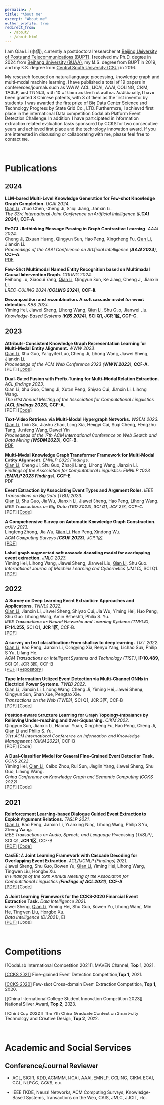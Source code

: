 ```yaml
---
permalink: /
title: "About me"
excerpt: "About me"
author_profile: true
redirect_from: 
  - /about/
  - /about.html
---
```



I am Qian Li (李倩), currently a postdoctoral researcher at [Beijing University of Posts and Telecommunications (BUPT)](https://www.bupt.edu.cn/). I received my Ph.D. degree in 2024 from [Beihang University (BUAA)](https://buaa.edu.cn/), my M.S. degree from BUPT in 2019, and my B.S. degree from [Central South University (CSU)](https://www.csu.edu.cn/) in 2016.

My research focused on natural language processing, knowledge graph and multi-modal machine learning. I have published a total of 19 papers in conferences/journals such as WWW, ACL, IJCAI, AAAI, COLING, CIKM, TASLP, and TNNLS, with 10 of them as the first author. Additionally, I have been granted 8 Chinese patents, with 3 of them as the first inventor by students. I was awarded the first prize of Big Data Center Science and Technology Progress by State Grid Co., LTD. Furthermore, I achieved first place in the international Data competition CodaLab Platform Event Detection Challenge. In addition, I have participated in information extraction related evaluation tasks sponsored by CCKS for two consecutive years and achieved first place and the technology innovation award. If you are interested in discussing or collaborating with me, please feel free to contact me.


<br>

# Publications


## 2024
**LLM-based Multi-Level Knowledge Generation for Few-shot Knowledge Graph Completion.** *IJCAI 2024.*<br>
<u>Qian Li</u>, Zhuo Chen, Cheng Ji, Shiqi Jiang, Jianxin Li.<br>
*The 33rd International Joint Conference on Artificial Intelligence (**IJCAI 2024**)*, **CCF-A**.<br>


**ReGCL: Rethinking Message Passing in Graph Contrastive Learning.** *AAAI 2024.*<br>
Cheng Ji, Zixuan Huang, Qingyun Sun, Hao Peng, Xingcheng Fu, <u>Qian Li</u>, Jianxin Li.<br>
*Proceedings of the AAAI Conference on Artificial Intelligence (**AAAI 2024**)*, **CCF-A**.<br>
[PDF]((https://dl.acm.org/doi/abs/10.1145/3616855.3635757](https://ojs.aaai.org/index.php/AAAI/article/view/28698)))

**Few-Shot Multimodal Named Entity Recognition based on Multimodal Causal Intervention Graph.** *COLING 2024.*<br>
Feihong Lu, Xiaocui Yang, <u>Qian Li</u>, Qingyun Sun, Ke Jiang, Cheng Ji, Jianxin Li.<br>
*LREC-COLING 2024 (**COLING 2024**)*, **CCF-B**.<br>


**Decomposition and recombination. A soft cascade model for event detection.** *KBS 2024.*<br>
Yiming Hei, Jiawei Sheng, Lihong Wang, <u>Qian Li</u>, Shu Guo, Jianwei Liu.<br>
*Knowledge-Based Systems (**KBS 2024**)*, **SCI Q1, JCR 1区, CCF-C**.<br>


## 2023

**Attribute-Consistent Knowledge Graph Representation Learning for Multi-Modal Entity Alignment.** *WWW 2023.*<br>
<u>Qian Li</u>, Shu Guo, Yangyifei Luo, Cheng Ji, Lihong Wang, Jiawei Sheng, Jianxin Li.<br>
*Proceedings of the ACM Web Conference 2023 (**WWW 2023**)*, **CCF-A**.<br>
[PDF]
[[Code]](https://github.com/xiaoqian19940510/ACK-MMEA)


**Dual-Gated Fusion with Prefix-Tuning for Multi-Modal Relation Extraction.** *ACL findings 2023.*<br>
<u>Qian Li</u>, Shu Guo, Cheng Ji, Xutan Peng, Shiyao Cui, Jianxin Li, Lihong Wang.<br>
*The 61st Annual Meeting of the Association for Computational Linguistics (**ACL findings 2023**)*, **CCF-A**.<br>
[PDF]
[[Code]](https://github.com/xiaoqian19940510/DGF-PT)

**Text-Video Retrieval via Multi-Modal Hypergraph Networks.** *WSDM 2023.*<br>
<u>Qian Li</u>, Lixin Su, Jiashu Zhao, Long Xia, Hengyi Cai, Suqi Cheng, Hengzhu Tang, Junfeng Wang, Dawei Yin.<br>
*Proceedings of the 17th ACM International Conference on Web Search and Data Mining (**WSDM 2023**)*, **CCF-B**.<br>
[PDF]((https://dl.acm.org/doi/abs/10.1145/3616855.3635757))


**Multi-Modal Knowledge Graph Transformer Framework for Multi-Modal Entity Alignment.** *EMNLP 2023 Findings.*<br>
<u>Qian Li</u>, Cheng Ji, Shu Guo, Zhaoji Liang, Lihong Wang, Jianxin Li.<br>
*Findings of the Association for Computational Linguistics: EMNLP 2023 (**EMNLP 2023 Findings**)*, **CCF-B**.<br>
[PDF](https://aclanthology.org/2023.findings-emnlp.70/)



**Event Extraction by Associating Event Types and Argument Roles.** *IEEE Transactions on Big Data (TBD) 2023.*<br>
<u>Qian Li</u>, Shu Guo, Jia Wu, Jianxin Li, Jiawei Sheng, Hao Peng, Lihong Wang.<br>
*IEEE Transactions on Big Data (TBD 2023)*, *SCI Q1, JCR 2区, CCF-C*.<br>
[PDF]
[[Code]](https://github.com/xiaoqian19940510)



**A Comprehensive Survey on Automatic Knowledge Graph Construction.** *arXiv 2023.*<br>
Lingfeng Zhong, Jia Wu, <u>Qian Li</u>, Hao Peng, Xindong Wu.<br>
*ACM Computing Surveys (**CSUR 2023**)*, *JCR 1区*.<br>
[[PDF]](https://arxiv.org/abs/2302.05019)

**Label graph augmented soft cascade decoding model for overlapping event extraction.** *JMLC 2023.*<br>
Yiming Hei, Lihong Wang, Jiawei Sheng, Jianwei Liu, <u>Qian Li</u>, Shu Guo.<br>
*International Journal of Machine Learning and Cybernetics (JMLC)*, SCI Q1.<br>
[[PDF]](https://ieeexplore.ieee.org/abstract/document/9927311/)


## 2022

**A Survey on Deep Learning Event Extraction: Approaches and Applications.** *TNNLS 2022.*<br>
<u>Qian Li</u>, Jianxin Li, Jiawei Sheng, Shiyao Cui, Jia Wu, Yiming Hei, Hao Peng, Shu Guo, Lihong Wang, Amin Beheshti, Philip S. Yu.<br>
*IEEE Transactions on Neural Networks and Learning Systems (TNNLS)*, **IF:14.255**, SCI Q1, **JCR 1区**, CCF-B.<br>
[[PDF]](https://ieeexplore.ieee.org/abstract/document/9927311/)

**A survey on text classification: From shallow to deep learning.** *TIST 2022.*<br>
<u>Qian Li</u>, Hao Peng, Jianxin Li, Congying Xia, Renyu Yang, Lichao Sun, Philip S Yu, Lifang He. <br>
*ACM Transactions on Intelligent Systems and Technology (TIST)*, **IF:10.489**, SCI Q1, JCR 3区, CCF-B<br>
[[PDF]](https://dl.acm.org/doi/abs/10.1145/3495162)
[[Repository]](https://github.com/xiaoqian19940510/text-classification-surveys)

**Type Information Utilized Event Detection via Multi-Channel GNNs in Electrical Power Systems.** *TWEB 2022.*<br>
<u>Qian Li</u>, Jianxin Li, Lihong Wang, Cheng Ji, Yiming Hei,Jiawei Sheng, Qingyun Sun, Shan Xue, Pengtao Xie.<br>
*Transactions on the Web (TWEB)*, SCI Q1, JCR 3区, CCF-B<br>
[PDF]
[Code]

**Position-aware Structure Learning for Graph Topology-imbalance by Relieving Under-reaching and Over-Squashing.** *CIKM 2022.*<br>
Qingyun Sun, Jianxin Li, Haonan Yuan, Xingcheng Fu, Hao Peng, Cheng Ji, <u>Qian Li</u> and Philip S. Yu.<br>
*31st ACM International Conference on Information and Knowledge Management (CIKM 2022)*, CCF-B<br>
[PDF]
[Code]

**A Dual-Classifier Model for General Fine-Grained Event Detection Task.** *CCKS 2022.*<br>
Yiming Hei, <u>Qian Li</u>, Caibo Zhou, Rui Sun, Jinglin Yang, Jiawei Sheng, Shu Guo, Lihong Wang.<br>
*China Conference on Knowledge Graph and Semantic Computing (CCKS 2022)*<br>
[[PDF]](https://link.springer.com/chapter/10.1007/978-981-19-0713-5_3)
[Code]


## 2021

**Reinforcement Learning-based Dialogue Guided Event Extraction to Exploit Argument Relations.** *TASLP 2021.*<br>
<u>Qian Li</u>, Hao Peng, Jianxin Li, Yuanxing Ning, Lihong Wang, Philip S Yu, Zheng Wang.<br>
*IEEE Transactions on Audio, Speech, and Language Processing (TASLP)*, SCI Q1, **JCR 1区**, CCF-B<br>
[[PDF]](https://ieeexplore.ieee.org/abstract/document/9664363)
[[Code]](https://github.com/xiaoqian19940510/TASLP-EAREE)

**CasEE: A Joint Learning Framework with Cascade Decoding for Overlapping Event Extraction.** *ACL/IJCNLP (Findings) 2021.*<br>
Jiawei Sheng, Shu Guo, Bowen Yu, <u>Qian Li</u>, Yiming Hei, Lihong Wang, Tingwen Liu, Hongbo Xu.<br>
*In Findings of the 59th Annual Meeting of the Association for Computational Linguistics (**Findings of ACL 2021**)*, **CCF-A**<br>
[[PDF]](https://aclanthology.org/2021.findings-acl.14/)
[Code]

**A Joint Learning Framework for the CCKS-2020 Financial Event Extraction Task.** *Data Intelligence 2021.*<br>
iawei Sheng, <u>Qian Li</u>, Yiming Hei, Shu Guo, Bowen Yu, Lihong Wang, Min He, Tingwen Liu, Hongbo Xu.<br>
*Data Intelligence (DI 2021)*, EI<br>
[[PDF]](https://direct.mit.edu/dint/article/3/3/444/100995/A-Joint-Learning-Framework-for-the-CCKS-2020)
[Code]



<br>

# Competitions

[[CodaLab International Competition 2021]], MAVEN Channel, **Top 1**, 2021.

[[CCKS 2021]](http://sigkg.cn/ccks2021/) Fine-grained Event Detection Competition,**Top 1**, 2021. 

[[CCKS 2020]](http://sigkg.cn/ccks2020/?page_id=69#task4) Few-shot Cross-domain Event Extraction Competition, **Top 1**, 2020.

[[China International College Student Innovation Competition 2023]] National Silver Award, **Top 2**, 2023.

[[Chint Cup 2022]] The 7th China Graduate Contest on Smart-city Technology and Creative Design, **Top 2**, 2022.
  

<br>

# Academic and Social Services

## Conference/Journal Reviewer

- ACL, SIGIR, KDD, ACMMM, IJCAI,  AAAI, EMNLP, COLING, CIKM, ECAI, CCL, NLPCC, CCKS, etc.

- IEEE TKDE, Neural Networks, ACM Computing Surveys, Knowledge-Based Systems, Transactions on the Web, CAIS, JMLC, JJCIT, etc.

